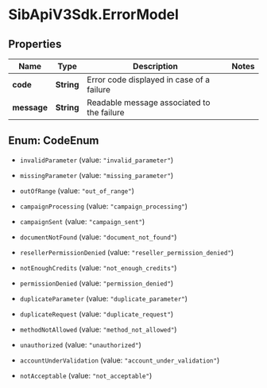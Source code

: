 # SibApiV3Sdk.ErrorModel

## Properties
Name | Type | Description | Notes
------------ | ------------- | ------------- | -------------
**code** | **String** | Error code displayed in case of a failure | 
**message** | **String** | Readable message associated to the failure | 


<a name="CodeEnum"></a>
## Enum: CodeEnum


* `invalidParameter` (value: `"invalid_parameter"`)

* `missingParameter` (value: `"missing_parameter"`)

* `outOfRange` (value: `"out_of_range"`)

* `campaignProcessing` (value: `"campaign_processing"`)

* `campaignSent` (value: `"campaign_sent"`)

* `documentNotFound` (value: `"document_not_found"`)

* `resellerPermissionDenied` (value: `"reseller_permission_denied"`)

* `notEnoughCredits` (value: `"not_enough_credits"`)

* `permissionDenied` (value: `"permission_denied"`)

* `duplicateParameter` (value: `"duplicate_parameter"`)

* `duplicateRequest` (value: `"duplicate_request"`)

* `methodNotAllowed` (value: `"method_not_allowed"`)

* `unauthorized` (value: `"unauthorized"`)

* `accountUnderValidation` (value: `"account_under_validation"`)

* `notAcceptable` (value: `"not_acceptable"`)




